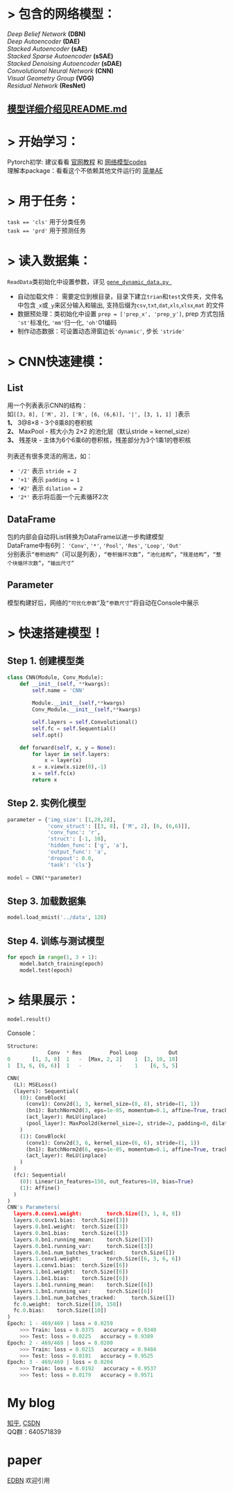 # > 包含的网络模型：
*Deep Belief Network* **(DBN)** </br>
*Deep Autoencoder* **(DAE)** </br>
*Stacked Autoencoder* **(sAE)** </br>
*Stacked Sparse Autoencoder* **(sSAE)**  </br>
*Stacked Denoising Autoencoder* **(sDAE)** </br>
*Convolutional Neural Network* **(CNN)** </br>
*Visual Geometry Group* **(VGG)** </br>
*Residual Network* **(ResNet)**  </br>
## [模型详细介绍见README.md](https://github.com/fuzimaoxinan/Pytorch-Deep-Neural-Networks/blob/master/model/README.md)</br>
# > 开始学习：
Pytorch初学: 建议看看 [官网教程](https://pytorch.org/tutorials/) 和 [网络模型codes](https://github.com/rusty1s/pytorch_geometric/tree/master/examples) </br>
理解本package：看看这个不依赖其他文件运行的 [简单AE](https://github.com/fuzimaoxinan/Pytorch-Deep-Neural-Networks/blob/master/example/simple_ae.py)
# > 用于任务：
`task == 'cls'` 用于分类任务 </br>
`task == 'prd'` 用于预测任务 </br>
# > 读入数据集：
`ReadData`类初始化中设置参数，详见 [`gene_dynamic_data.py `](https://github.com/fuzimaoxinan/Pytorch-Deep-Neural-Networks/blob/master/data/gene_dynamic_data.py)
- 自动加载文件： 需要定位到根目录，目录下建立`trian`和`test`文件夹，文件名中包含`_x`或`_y`来区分输入和输出, 支持后缀为`csv`,`txt`,`dat`,`xls`,`xlsx`,`mat` 的文件 </br>
- 数据预处理：类初始化中设置 `prep = ['prep_x', 'prep_y']`, prep 方式包括 `'st'`标准化, `'mm'`归一化, `'oh'`01编码 </br>
- 制作动态数据：可设置动态滑窗边长`'dynamic'`, 步长 `'stride'` </br>
# > CNN快速建模： 
## List
用一个列表表示CNN的结构：</br>
如`[[3, 8], ['M', 2], ['R', [6, (6,6)], '|', [3, 1, 1] ]`表示 </br>
**1、** 3@8×8 - 3个8乘8的卷积核 </br>
**2、** MaxPool - 核大小为 2×2 的池化层（默认stride = kernel_size） </br>
**3、** 残差块 - 主体为6个6乘6的卷积核，残差部分为3个1乘1的卷积核 </br></br>
列表还有很多灵活的用法，如：</br>
- `'/2'` 表示 `stride = 2` </br>
- `'+1'` 表示 `padding = 1` </br>
- `'#2'` 表示 `dilation = 2` </br>
- `'2*'` 表示将后面一个元素循环2次 </br>
## DataFrame
包的内部会自动将List转换为DataFrame以进一步构建模型 </br>
DataFrame中有6列： `'Conv'`, `'*'`, `'Pool'`, `'Res'`, `'Loop'`, `'Out'` </br>
分别表示`“卷积结构”`（可以是列表），`“卷积循环次数”`，`“池化结构”`，`“残差结构”`，`“整个块循环次数”`，`“输出尺寸”`
## Parameter
模型构建好后，网络的`“可优化参数”`及`“参数尺寸”`将自动在Console中展示
# > 快速搭建模型！
## Step 1. 创建模型类
```python
class CNN(Module, Conv_Module):  
    def __init__(self, **kwargs):
        self.name = 'CNN'
        
        Module.__init__(self,**kwargs)
        Conv_Module.__init__(self,**kwargs)

        self.layers = self.Convolutional()
        self.fc = self.Sequential()
        self.opt()

    def forward(self, x, y = None):
        for layer in self.layers:
            x = layer(x)
        x = x.view(x.size(0),-1)
        x = self.fc(x)
        return x
```
## Step 2. 实例化模型
```python  
parameter = {'img_size': [1,28,28],
             'conv_struct': [[3, 8], ['M', 2], [6, (6,6)]],
             'conv_func': 'r',
             'struct': [-1, 10],
             'hidden_func': ['g', 'a'],
             'output_func': 'a',
             'dropout': 0.0,
             'task': 'cls'}
    
model = CNN(**parameter)
```
## Step 3. 加载数据集
```python
model.load_mnist('../data', 128)
```
## Step 4. 训练与测试模型
```python
for epoch in range(1, 3 + 1):
    model.batch_training(epoch)
    model.test(epoch)
```
# > 结果展示：
```python
model.result()
```
Console：
```python
Structure:
             Conv  * Res         Pool Loop          Out
0       [1, 3, 8]  1   -  [Max, 2, 2]    1  [3, 10, 10]
1  [3, 6, (6, 6)]  1   -            -    1    [6, 5, 5]

CNN(
  (L): MSELoss()
  (layers): Sequential(
    (0): ConvBlock(
      (conv1): Conv2d(1, 3, kernel_size=(8, 8), stride=(1, 1))
      (bn1): BatchNorm2d(3, eps=1e-05, momentum=0.1, affine=True, track_running_stats=True)
      (act_layer): ReLU(inplace)
      (pool_layer): MaxPool2d(kernel_size=2, stride=2, padding=0, dilation=1, ceil_mode=False)
    )
    (1): ConvBlock(
      (conv1): Conv2d(3, 6, kernel_size=(6, 6), stride=(1, 1))
      (bn1): BatchNorm2d(6, eps=1e-05, momentum=0.1, affine=True, track_running_stats=True)
      (act_layer): ReLU(inplace)
    )
  )
  (fc): Sequential(
    (0): Linear(in_features=150, out_features=10, bias=True)
    (1): Affine()
  )
)
CNN's Parameters(
  layers.0.conv1.weight:        torch.Size([3, 1, 8, 8])
  layers.0.conv1.bias:  torch.Size([3])
  layers.0.bn1.weight:  torch.Size([3])
  layers.0.bn1.bias:    torch.Size([3])
  layers.0.bn1.running_mean:    torch.Size([3])
  layers.0.bn1.running_var:     torch.Size([3])
  layers.0.bn1.num_batches_tracked:     torch.Size([])
  layers.1.conv1.weight:        torch.Size([6, 3, 6, 6])
  layers.1.conv1.bias:  torch.Size([6])
  layers.1.bn1.weight:  torch.Size([6])
  layers.1.bn1.bias:    torch.Size([6])
  layers.1.bn1.running_mean:    torch.Size([6])
  layers.1.bn1.running_var:     torch.Size([6])
  layers.1.bn1.num_batches_tracked:     torch.Size([])
  fc.0.weight:  torch.Size([10, 150])
  fc.0.bias:    torch.Size([10])
)
Epoch: 1 - 469/469 | loss = 0.0259
    >>> Train: loss = 0.0375   accuracy = 0.9340   
    >>> Test: loss = 0.0225   accuracy = 0.9389   
Epoch: 2 - 469/469 | loss = 0.0200
    >>> Train: loss = 0.0215   accuracy = 0.9484   
    >>> Test: loss = 0.0191   accuracy = 0.9525   
Epoch: 3 - 469/469 | loss = 0.0204
    >>> Train: loss = 0.0192   accuracy = 0.9537   
    >>> Test: loss = 0.0179   accuracy = 0.9571   
```
# My blog
[知乎](https://www.zhihu.com/people/fu-zi-36-41/posts), 
[CSDN](https://blog.csdn.net/fuzimango/article/list/) </br>
QQ群：640571839

# paper
[EDBN](https://www.sciencedirect.com/science/article/pii/S0019057819302903?via%3Dihub) 欢迎引用
